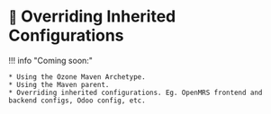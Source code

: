 # <small>:construction:</small> Overriding Inherited Configurations

!!! info "Coming soon:"

    * Using the Ozone Maven Archetype.
    * Using the Maven parent.
    * Overriding inherited configurations. Eg. OpenMRS frontend and backend configs, Odoo config, etc.